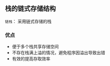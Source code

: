 <!--
 * @Description: 栈的链式存储结构
 * @Version: Beta1.0
 * @Author: 【B站&公众号】Rong姐姐好可爱
 * @Date: 2020-03-12 08:15:40
 * @LastEditors: 【B站&公众号】Rong姐姐好可爱
 * @LastEditTime: 2021-03-12 08:20:30
-->


## 栈的链式存储结构

`链栈`： 采用链式存储的栈


### 优点

- 便于多个栈共享存储空间
- 不存在栈满上溢的情况，避免程序因溢出导致出错
- 有效的提高存取效率